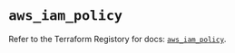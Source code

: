 # `aws_iam_policy`

Refer to the Terraform Registory for docs: [`aws_iam_policy`](https://registry.terraform.io/providers/hashicorp/aws/5.11.0/docs/resources/iam_policy).
